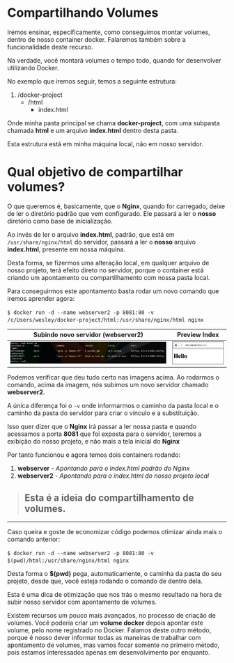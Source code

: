 # Compartilhando Volumes

Iremos ensinar, específicamente, como conseguimos montar volumes, dentro de nosso container docker. Falaremos também sobre a funcionalidade deste recurso.

Na verdade, você montará volumes o tempo todo, quando for desenvolver utilizando Docker.

No exemplo que iremos seguir, temos a seguinte estrutura:

1. /docker-project
    * /html
        * index.html
        
Onde minha pasta principal se chama **docker-project**, com uma subpasta chamada **html** e um arquivo **index.html** dentro desta pasta.

Esta estrutura está em minha máquina local, não em nosso servidor.

# Qual objetivo de compartilhar volumes?

O que queremos é, basicamente, que o **Nginx**, quando for carregado, deixe de ler o diretório padrão que vem configurado. Ele passará a ler o **nosso** diretório como base de inicialização.

Ao invés de ler o arquivo **index.html**, padrão, que está em `/usr/share/nginx/html` do servidor, passará a ler o **nosso** arquivo **index.html**, presente em nossa máquina.

Desta forma, se fizermos uma alteração local, em qualquer arquivo de nosso projeto, terá efeito direto no servidor, porque o container está criando um apontamento ou compartilhamento com nossa pasta local.

Para conseguirmos este apontamento basta rodar um novo comando que iremos aprender agora:

`$ docker run -d --name webserver2 -p 8081:80 -v /c/Users/wesley/docker-project/html:/usr/share/nginx/html nginx`

Subindo novo servidor (**webserver2**) | Preview Index
---------------------------------------| -------------
![Docker Compartilhando Volumes](./images/docker-compartilhando-volume.png "Docker Compartilhando Volume") | ![Docker volume index](./images/docker-volume-index.png "Docker Volume Index")

Podemos verificar que deu tudo certo nas imagens acima. Ao rodarmos o comando, acima da imagem, nós subimos um novo servidor chamado **webserver2**. 

A única diferença foi o `-v` onde informarmos o caminho da pasta local e o caminho da pasta do servidor para criar o vínculo e a substituição.
 
 Isso quer dizer que o **Nginx** irá passar a ler nossa pasta e quando acessamos a porta **8081** que foi exposta para o servidor, teremos a exibição do nosso projeto, e não mais a tela inicial do **Nginx**
 
 Por tanto funcionou e agora temos dois containers rodando:
 
 1. **webserver** - _Apontando para o index.html padrão do Nginx_
 2. **webserver2** - _Apontando para o index.html do nosso projeto local_
 
 > ## Esta é a ideia do compartilhamento de volumes.
 
 ***
 
 Caso queira e goste de economizar código podemos otimizar ainda mais o comando anterior:
 
 `$ docker run -d --name webserver2 -p 8081:80 -v $(pwd)/html:/usr/share/nginx/html nginx`
 
 Desta forma o **$(pwd)** pega, automaticamente, o caminha da pasta do seu projeto, desde que, você esteja rodando o comando de dentro dela.
 
 Esta é uma dica de otimização que nos trás o mesmo resultado na hora de subir nosso servidor com apontamento de volumes.
 
 Existem recursos um pouco mais avançados, no processo de criação de volumes. Você poderia criar um **volume docker** depois apontar este volume, pelo nome registrado no Docker. Falamos deste outro método, porque é nosso dever informar todas as maneiras de trabalhar com apontamento de volumes, mas vamos focar somente no primeiro método, pois estamos interessados apenas em desenvolvimento por enquanto. 